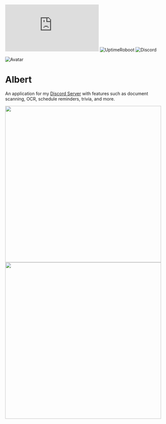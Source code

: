 ![PyPI](https://img.shields.io/pypi/v/discord.py)  ![UptimeRoboot](https://img.shields.io/uptimerobot/status/m786515853-65a631cc420ded3137907a42)  ![Discord](https://img.shields.io/discord/612059384721440789)

![Avatar](https://images-ext-1.discordapp.net/external/nxYW7DyVsmIKp9llZ6wtAOAanNPx0H1YnJpguG-8h1U/%3Fsize%3D1024/https/cdn.discordapp.com/avatars/704571297048428654/962375cb010760e58ed48b84dd7cacbd.webp?width=100&height=100)

# Albert
An application for my [Discord Server](https://discord.link/harsh) with features such as document scanning, OCR, schedule reminders, trivia, and more.

<img src = "https://i.gyazo.com/f58f2a9a431b1d51145089ca3066c3cc.gif" height = auto width = 500>
<img src = "https://i.gyazo.com/c9718b86c229729b58bd9e629175c895.gif" height = auto width = 500>